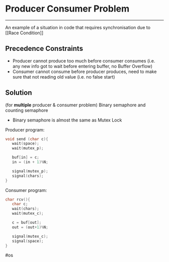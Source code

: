 # Producer Consumer Problem
---
An example of a situation in code that requires synchronisation due to [[Race Condition]]

## Precedence Constraints
- Producer cannot produce too much before consumer consumes (i.e. any new info got to wait before entering buffer, no Buffer Overflow)
- Consumer cannot consume before producer produces, need to make sure that not reading old value (i.e. no false start)

## Solution
(for **multiple** producer & consumer problem)
Binary semaphore and counting semaphore
- Binary semaphore is almost the same as Mutex Lock

Producer program:

```C
void send (char c){
   wait(space);
   wait(mutex_p);

   buf[in] = c;
   in = (in + 1)%N;

   signal(mutex_p);
   signal(chars);
}
```

Consumer program:

```c
char rcv(){
   char c;
   wait(chars);
   wait(mutex_c);

   c = buf[out];
   out = (out+1)%N;

   signal(mutex_c);
   signal(space);
}
```

#os